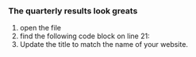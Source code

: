 ### The quarterly results look greats
1. open the file 
2. find the following code block on line 21:
	<html>
		<head>
			<title>Test</title>
		</head>
	</html>
3. Update the title to match the name of your website.

